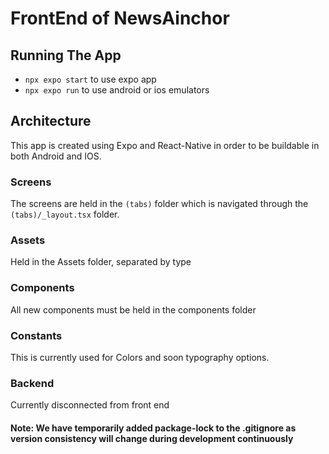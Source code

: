 # FrontEnd of NewsAinchor
## Running The App
- `npx expo start` to use expo app
- `npx expo run` to use android or ios emulators

## Architecture
This app is created using Expo and React-Native in order to be buildable in both Android and IOS. 

### Screens
The screens are held in the `(tabs)` folder which is navigated through the `(tabs)/_layout.tsx` folder.

### Assets
Held in the Assets folder, separated by type

### Components
All new components must be held in the components folder

### Constants
This is currently used for Colors and soon typography options. 

### Backend
Currently disconnected from front end

#### Note: We have temporarily added package-lock to the .gitignore as version consistency will change during development continuously
